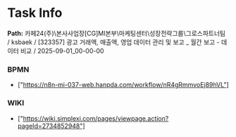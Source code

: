 # Task Info

**Path:** 카페24(주)\본사사업장\[CG]MI본부\마케팅센터\성장전략그룹\그로스파트너팀 / ksbaek / [323357] 광고 거래액, 매출액, 영업 데이터 관리 및 보고 _ 월간 보고 - 데이터 비교 / 2025-09-01_00-00-00

### BPMN
- ["https://n8n-mi-037-web.hanpda.com/workflow/nR4gRmmvoEj89hVL"]

### WIKI
- ["https://wiki.simplexi.com/pages/viewpage.action?pageId=2734852948"]

